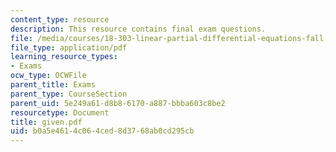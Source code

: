 ```yaml
---
content_type: resource
description: This resource contains final exam questions.
file: /media/courses/18-303-linear-partial-differential-equations-fall-2006/b0a5e4614c064ced8d3768ab0cd295cb_given.pdf
file_type: application/pdf
learning_resource_types:
- Exams
ocw_type: OCWFile
parent_title: Exams
parent_type: CourseSection
parent_uid: 5e249a61-d8b8-6170-a887-bbba603c8be2
resourcetype: Document
title: given.pdf
uid: b0a5e461-4c06-4ced-8d37-68ab0cd295cb
---
```

